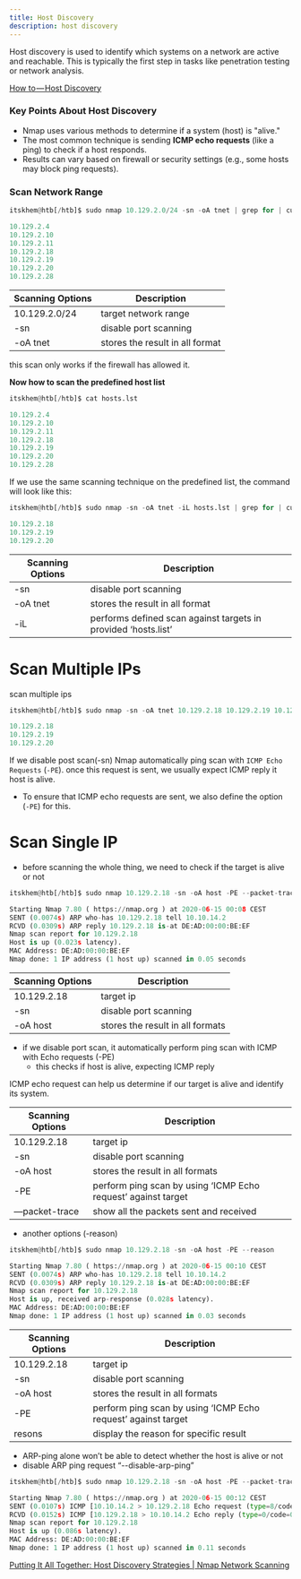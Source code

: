 ```yaml
---
title: Host Discovery
description: host discovery
---
```


Host discovery is used to identify which systems on a network are active and reachable. This is typically the first step in tasks like penetration testing or network analysis.

[How to — Host Discovery](https://h0tplug1n.medium.com/how-to-host-discovery-89cda0da8297#:~:text=Host%20Discovery%20is%20a%20process%20of%20finding%20and%20enumerating%20hosts,%2D%20Netdiscover)

### **Key Points About Host Discovery**

- Nmap uses various methods to determine if a system (host) is "alive."
- The most common technique is sending **ICMP echo requests** (like a ping) to check if a host responds.
- Results can vary based on firewall or security settings (e.g., some hosts may block ping requests).

### **Scan Network Range**

```python
itskhem@htb[/htb]$ sudo nmap 10.129.2.0/24 -sn -oA tnet | grep for | cut -d" " -f5

10.129.2.4
10.129.2.10
10.129.2.11
10.129.2.18
10.129.2.19
10.129.2.20
10.129.2.28
```

| Scanning Options | Description |
| --- | --- |
| 10.129.2.0/24 | target network range |
| -sn | disable port scanning |
| -oA tnet | stores the result in all format |

this scan only works if the firewall has allowed it.

**Now how to scan the predefined host list**

```python
itskhem@htb[/htb]$ cat hosts.lst

10.129.2.4
10.129.2.10
10.129.2.11
10.129.2.18
10.129.2.19
10.129.2.20
10.129.2.28
```

If we use the same scanning technique on the predefined list, the command will look like this:

```python
itskhem@htb[/htb]$ sudo nmap -sn -oA tnet -iL hosts.lst | grep for | cut -d" " -f5

10.129.2.18
10.129.2.19
10.129.2.20
```

| Scanning Options | Description |
| --- | --- |
| -sn | disable port scanning |
| -oA tnet | stores the result in all format |
| -iL | performs defined scan against targets in provided ‘hosts.list’ |

# **Scan Multiple IPs**

scan multiple ips

```python
itskhem@htb[/htb]$ sudo nmap -sn -oA tnet 10.129.2.18 10.129.2.19 10.129.2.20| grep for | cut -d" " -f5

10.129.2.18
10.129.2.19
10.129.2.20
```

If we disable post scan(-sn) Nmap automatically ping scan with `ICMP Echo Requests` (`-PE`). once this request is sent, we usually expect ICMP reply it host is alive.

- To ensure that ICMP echo requests are sent, we also define the option (`-PE`) for this.

# **Scan Single IP**

- before scanning the whole thing, we need to check if the target is alive or not

```python
itskhem@htb[/htb]$ sudo nmap 10.129.2.18 -sn -oA host -PE --packet-trace 

Starting Nmap 7.80 ( https://nmap.org ) at 2020-06-15 00:08 CEST
SENT (0.0074s) ARP who-has 10.129.2.18 tell 10.10.14.2
RCVD (0.0309s) ARP reply 10.129.2.18 is-at DE:AD:00:00:BE:EF
Nmap scan report for 10.129.2.18
Host is up (0.023s latency).
MAC Address: DE:AD:00:00:BE:EF
Nmap done: 1 IP address (1 host up) scanned in 0.05 seconds
```

| Scanning Options | Description |
| --- | --- |
| 10.129.2.18 | target ip |
| -sn | disable port scanning |
| -oA host | stores the result in all formats  |
- if we disable port scan, it automatically perform ping scan with ICMP with Echo requests (-PE)
    - this checks if host is alive, expecting ICMP reply

ICMP echo request can help us determine if our target is alive and identify its system.

| Scanning Options | Description |
| --- | --- |
| 10.129.2.18 | target ip |
| -sn | disable port scanning |
| -oA host | stores the result in all formats |
| -PE | perform ping scan by using ‘ICMP Echo request’ against target |
| —packet-trace | show all the packets sent and received |
- another options (-reason)

```python
itskhem@htb[/htb]$ sudo nmap 10.129.2.18 -sn -oA host -PE --reason 

Starting Nmap 7.80 ( https://nmap.org ) at 2020-06-15 00:10 CEST
SENT (0.0074s) ARP who-has 10.129.2.18 tell 10.10.14.2
RCVD (0.0309s) ARP reply 10.129.2.18 is-at DE:AD:00:00:BE:EF
Nmap scan report for 10.129.2.18
Host is up, received arp-response (0.028s latency).
MAC Address: DE:AD:00:00:BE:EF
Nmap done: 1 IP address (1 host up) scanned in 0.03 seconds
```

| Scanning Options | Description |
| --- | --- |
| 10.129.2.18 | target ip |
| -sn | disable port scanning |
| -oA host | stores the result in all formats |
| -PE | perform ping scan by using ‘ICMP Echo request’ against target |
| resons | display the reason for specific result |
- ARP-ping alone won’t be able to detect whether the host is alive or not
- disable ARP ping request “--disable-arp-ping”


```python
itskhem@htb[/htb]$ sudo nmap 10.129.2.18 -sn -oA host -PE --packet-trace --disable-arp-ping 

Starting Nmap 7.80 ( https://nmap.org ) at 2020-06-15 00:12 CEST
SENT (0.0107s) ICMP [10.10.14.2 > 10.129.2.18 Echo request (type=8/code=0) id=13607 seq=0] IP [ttl=255 id=23541 iplen=28 ]
RCVD (0.0152s) ICMP [10.129.2.18 > 10.10.14.2 Echo reply (type=0/code=0) id=13607 seq=0] IP [ttl=128 id=40622 iplen=28 ]
Nmap scan report for 10.129.2.18
Host is up (0.086s latency).
MAC Address: DE:AD:00:00:BE:EF
Nmap done: 1 IP address (1 host up) scanned in 0.11 seconds
```

[Putting It All Together: Host Discovery Strategies | Nmap Network Scanning](https://nmap.org/book/host-discovery-strategies.html)